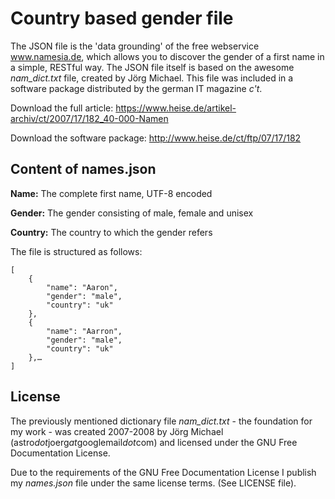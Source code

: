 # Country based gender file
The JSON file is the 'data grounding' of the free webservice www.namesia.de, which allows you to discover the gender of a first name in a simple, RESTful way. The JSON file itself is based on the awesome *nam_dict.txt* file, created by Jörg Michael. This file was included in a software package distributed by the german IT magazine *c't*.

Download the full article: https://www.heise.de/artikel-archiv/ct/2007/17/182_40-000-Namen

Download the software package: http://www.heise.de/ct/ftp/07/17/182

## Content of names.json
**Name:**			The complete first name, UTF-8 encoded

**Gender:**		The gender consisting of male, female and unisex

**Country:**	The country to which the gender refers

The file is structured as follows:

	[
		{
			"name": "Aaron",
			"gender": "male",
			"country": "uk"
		},
		{
			"name": "Aarron",
			"gender": "male",
			"country": "uk"
		},…
	]

## License
The previously mentioned dictionary file *nam_dict.txt* - the foundation for my work - was created 2007-2008 by Jörg Michael (astro*dot*joerg*at*googlemail*dot*com) and licensed under the GNU Free Documentation License.

Due to the requirements of the GNU Free Documentation License I publish my *names.json* file under the same license terms. (See LICENSE file).
